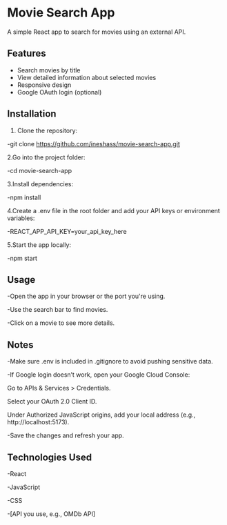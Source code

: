 # Movie Search App

A simple React app to search for movies using an external API.

## Features

- Search movies by title
- View detailed information about selected movies
- Responsive design
- Google OAuth login (optional)

## Installation

1. Clone the repository:

-git clone https://github.com/ineshass/movie-search-app.git

2.Go into the project folder:

-cd movie-search-app

3.Install dependencies:

-npm install

4.Create a .env file in the root folder and add your API keys or environment variables:

-REACT_APP_API_KEY=your_api_key_here

5.Start the app locally:

-npm start

## Usage
-Open the app in your browser or the port you're using.

-Use the search bar to find movies.

-Click on a movie to see more details.

## Notes

-Make sure .env is included in .gitignore to avoid pushing sensitive data.

-If Google login doesn’t work, open your Google Cloud Console:

Go to APIs & Services > Credentials.

Select your OAuth 2.0 Client ID.

Under Authorized JavaScript origins, add your local address (e.g., http://localhost:5173).

-Save the changes and refresh your app.

## Technologies Used
-React

-JavaScript

-CSS

-[API you use, e.g., OMDb API]











